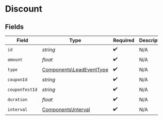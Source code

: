 # Discount


## Fields

| Field                                                                | Type                                                                 | Required                                                             | Description                                                          |
| -------------------------------------------------------------------- | -------------------------------------------------------------------- | -------------------------------------------------------------------- | -------------------------------------------------------------------- |
| `id`                                                                 | *string*                                                             | :heavy_check_mark:                                                   | N/A                                                                  |
| `amount`                                                             | *float*                                                              | :heavy_check_mark:                                                   | N/A                                                                  |
| `type`                                                               | [Components\LeadEventType](../../Models/Components/LeadEventType.md) | :heavy_check_mark:                                                   | N/A                                                                  |
| `couponId`                                                           | *string*                                                             | :heavy_check_mark:                                                   | N/A                                                                  |
| `couponTestId`                                                       | *string*                                                             | :heavy_check_mark:                                                   | N/A                                                                  |
| `duration`                                                           | *float*                                                              | :heavy_check_mark:                                                   | N/A                                                                  |
| `interval`                                                           | [Components\Interval](../../Models/Components/Interval.md)           | :heavy_check_mark:                                                   | N/A                                                                  |